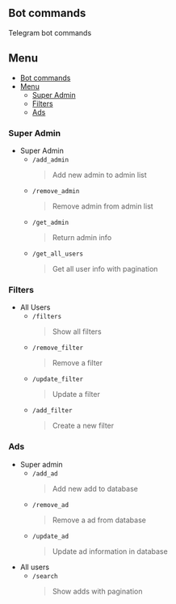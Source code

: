 ## Bot commands
Telegram bot commands

## Menu
<!-- TOC -->
  * [Bot commands](#bot-commands)
  * [Menu](#menu)
    * [Super Admin](#super-admin)
    * [Filters](#filters)
    * [Ads](#ads)
<!-- TOC -->

### Super Admin
- Super Admin
  - `/add_admin`
    > Add new admin to admin list
  - `/remove_admin`
    > Remove admin from admin list
  - `/get_admin`
    > Return admin info
  - `/get_all_users`
    > Get all user info with pagination

### Filters
- All Users
  - `/filters`
    > Show all filters
  - `/remove_filter`
    > Remove a filter
  - `/update_filter`
    > Update a filter
  - `/add_filter`
    > Create a new filter

### Ads
- Super admin
  - `/add_ad`
    > Add new add to database 
  - `/remove_ad`
    > Remove a ad from database
  - `/update_ad`
    > Update ad information in database
- All users
  - `/search`
    > Show adds with pagination